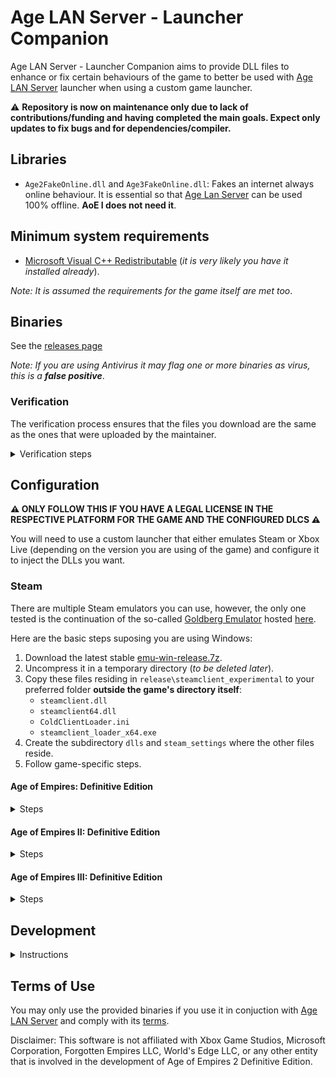 # Age LAN Server - Launcher Companion

Age LAN Server - Launcher Companion aims to provide DLL files to enhance or fix certain behaviours of the game to better be used with [Age LAN Server](https://github.com/luskaner/ageLANServer) launcher when using a custom game launcher.

⚠️ **Repository is now on maintenance only due to lack of contributions/funding and having completed the main goals. Expect only updates to fix bugs and for dependencies/compiler.**

## Libraries

* `Age2FakeOnline.dll` and `Age3FakeOnline.dll`: Fakes an internet always online behaviour. It is essential so that [Age Lan Server](https://github.com/luskaner/ageLANServer) can be used 100% offline. **AoE I does not need it**.

## Minimum system requirements

* [Microsoft Visual C++ Redistributable](https://aka.ms/vs/17/release/vc_redist.x64.exe) (*it is very likely you have it installed already*).

*Note: It is assumed the requirements for the game itself are met too*.

## Binaries

See the [releases page](https://github.com/luskaner/ageLANServerLauncherCompanion/releases)

*Note: If you are using Antivirus it may flag one or more binaries as virus, this is a **false positive***.

### Verification

The verification process ensures that the files you download are the same as the ones that were uploaded by the
maintainer.

<details>
    <summary>Verification steps</summary>

1. Check the release tag is verified with the committer's signature key (*as all commits must be*).
2. Download the ```..._checksums_vA.B.C.D.txt``` and ```..._checksums_vA.B.C.D.txt.sig``` files.
3. Import the [release public key](release_public.key) and import it to your keyring if you haven't already.
4. Verify the ```..._checksums_vA.B.C.D.txt``` file with the ```..._checksums_vA.B.C.D.txt.sig``` file.
5. Verify the SHA-256 checksum list inside ```..._checksums_vA.B.C.D.txt``` with the downloaded archives.

</details>

## Configuration

**⚠️ ONLY FOLLOW THIS IF YOU HAVE A LEGAL LICENSE IN THE RESPECTIVE PLATFORM FOR THE GAME AND THE CONFIGURED DLCS ⚠️**

You will need to use a custom launcher that either emulates Steam or Xbox Live (depending on the version you are using of the game) and configure it to inject the DLLs you want.

### Steam

There are multiple Steam emulators you can use, however, the only one tested is the continuation of the so-called [Goldberg Emulator](https://gitlab.com/Mr_Goldberg/goldberg_emulator) hosted [here](https://github.com/Detanup01/gbe_fork).

Here are the basic steps suposing you are using Windows:
1. Download the latest stable [emu-win-release.7z](https://github.com/Detanup01/gbe_fork/releases/latest/download/emu-win-release.7z).
2. Uncompress it in a temporary directory (*to be deleted later*).
3. Copy these files residing in `release\steamclient_experimental` to your preferred folder **outside the game's directory itself**:
   * `steamclient.dll`
   * `steamclient64.dll`
   * `ColdClientLoader.ini`
   * `steamclient_loader_x64.exe`
4. Create the subdirectory `dlls` and `steam_settings` where the other files reside.
5. Follow game-specific steps.

#### Age of Empires: Definitive Edition

<details>
    <summary>Steps</summary>

1. Modify `ColdClientLoader.ini` and set the following values:
   * `[SteamClient]`:
     * `Exe`:  `Drive:\Path\To\SteamLibrary\steamapps\common\AoEDE\AoEDE_s.exe`.
     * `AppId`: 1017900.
2. Create `steam_settings\supported_languages.txt` with notepad and copy the following text as-is:
```text
english
french
italian
german
japanese
koreana
brazilian
russian
schinese
latam
tchinese
vietnamese
spanish
```
3. Create `steam_settings\achievements.json` with notepad and copy the following text as-is:
```json
[{"name": "ROMA_VICTRIX"}, {"name": "VENI_VIDI_VICI"}, {"name": "IMPERIAL_PEACE"}, {"name": "THE_ELEPHANT_IN_THE_ROME"}, {"name": "PUNIC_ATTACK"}, {"name": "HITTITE_BABY_ONE_MORE_TIME"}, {"name": "PHARAOH"}, {"name": "SMOKING_ZIGGURATS"}, {"name": "EPIC"}, {"name": "BIG_IN_JAPAN"}, {"name": "HOMES"}, {"name": "TOWERS_OF_BABEL"}, {"name": "RISE_AND_WALL"}, {"name": "NOT_THAT_IM_KEEPING_COUNT"}, {"name": "HUN_IS_THAT_YOU"}, {"name": "HERACLES"}, {"name": "ARTEMIS"}, {"name": "PARTHIAN_SHOT"}, {"name": "21ST_CENTURY"}, {"name": "AXE_TO_GRIND"}, {"name": "CUTE_CATS"}, {"name": "THE_CHOSEN_ONES"}, {"name": "DANCING_CHARIOTS"}, {"name": "MINOAN_COMPIES"}, {"name": "SCYTHESEEING"}, {"name": "SYNTAGMA"}, {"name": "WOLOLO"}, {"name": "EYE_OF_HORUS"}, {"name": "LOSING_YOUR_RELIGION"}, {"name": "ATLAS"}, {"name": "FEET_ON_THE_GROUND"}, {"name": "EYE_IN_THE_SKY"}, {"name": "ASSASSIN"}, {"name": "PERSEUS"}, {"name": "COINAGE"}, {"name": "QUARRY"}, {"name": "WOODSTOCK"}, {"name": "PEPPERONI_PIZZA"}, {"name": "MARVELOUS"}, {"name": "ARCHIMEDES"}, {"name": "PEGASUS"}, {"name": "STATE_OF_THE_ARTIFACT"}, {"name": "RUIN_THEM_ALL"}, {"name": "RES_PUBLICA"}]
```
4. Create `steam_settings\configs.user.ini` with notepad and copy the following text:
```ini
[user::general]
# Fill your account name as you would normally see.
account_name=
# Fill with your real steamid or leave empty for it to be auto-generated.
account_steamid=
# Choose one from steam_settings\supported_languages.txt (described in https://partner.steamgames.com/doc/store/localization/languages) or leave empty to be set as 'english'
language=
# Choose from 'Alpha-2' country code: https://www.iban.com/country-codes or leave empty to be set as 'US'
ip_country=
```
5. Modify the fields according to the comments.
6. Edit [Age LAN Server - Launcher](https://github.com/luskaner/ageLANServer/tree/main/launcher) `resources\config.aoe1.toml` and set:
   * `[Client]`:
      * `Executable`:  `Drive:\Path\To\steamclient_loader_x64.exe`.

*Note: Up-to-date as of 19/01/2025 and using release `Release 2025 01 09`*.
    
</details>

#### Age of Empires II: Definitive Edition

<details>
    <summary>Steps</summary>

1. Modify `ColdClientLoader.ini` and set the following values:
   * `[SteamClient]`:
     * `Exe`:  `Drive:\Path\To\SteamLibrary\steamapps\common\AoE2DE\AoE2DE_s.exe`.
     * `AppId`: 813780.
   * `[Injection]`
     * `DllsToInjectFolder`: `dlls`.
2. Create `steam_settings\supported_languages.txt` with notepad and copy the following text as-is:
```text
english
french
italian
german
japanese
koreana
portuguese
brazilian
russian
schinese
latam
tchinese
turkish
vietnamese
spanish
polish
hindi
malay
```
3. Create `steam_settings\achievements.json` with notepad and copy the following text as-is:
```json
[{"name": "ACHIEVEMENT_ETERNAL_GRATITUDE"}, {"name": "AZTEC_VICTORY"}, {"name": "BERBERS_VICTORY"}, {"name": "BRITONS_VICTORY"}, {"name": "BULGARIANS_VICTORY"}, {"name": "BURMESE_VICTORY"}, {"name": "BYZANTINES_VICTORY"}, {"name": "CELTS_VICTORY"}, {"name": "CHINESE_VICTORY"}, {"name": "CUMANS_VICTORY"}, {"name": "ETHIOPIANS_VICTORY"}, {"name": "FRANKS_VICTORY"}, {"name": "GOTHS_VICTORY"}, {"name": "HUNS_VICTORY"}, {"name": "INCAS_VICTORY"}, {"name": "INDIANS_VICTORY"}, {"name": "ITALIANS_VICTORY"}, {"name": "JAPANESE_VICTORY"}, {"name": "KHMER_VICTORY"}, {"name": "KOREANS_VICTORY"}, {"name": "LITHUANIANS_VICTORY"}, {"name": "MAGYARS_VICTORY"}, {"name": "MALAY_VICTORY"}, {"name": "MALIANS_VICTORY"}, {"name": "MAYANS_VICTORY"}, {"name": "MONGOLS_VICTORY"}, {"name": "PERSIANS_VICTORY"}, {"name": "PORTUGUESE_VICTORY"}, {"name": "SARACENS_VICTORY"}, {"name": "SLAVS_VICTORY"}, {"name": "SPANISH_VICTORY"}, {"name": "TATARS_VICTORY"}, {"name": "TEUTONS_VICTORY"}, {"name": "TURKS_VICTORY"}, {"name": "VIETNAMESE_VICTORY"}, {"name": "VIKINGS_VICTORY"}, {"name": "ACHIEVEMENT_CHAIN_REACTION"}, {"name": "ACHIEVEMENT_SHEEP_HOARDER"}, {"name": "ACHIEVEMENT_THE_WONDER"}, {"name": "ACHIEVEMENT_LOSING_YOUR_RELIGION"}, {"name": "ACHIEVEMENT_ANYONE_ORDER_PIZZA"}, {"name": "ACHIEVEMENT_DARK_HUMOR"}, {"name": "ACHIEVEMENT_HOWDY_NEIGHBOR"}, {"name": "ACHIEVEMENT_NO_SUNTZU_LIGHT"}, {"name": "ACHIEVEMENT_WOLOLO"}, {"name": "ACHIEVEMENT_90_KG"}, {"name": "ACHIEVEMENT_FIGHTING_FROM_AFAR"}, {"name": "ACHIEVEMENT_CASTLE_CRUSHER"}, {"name": "ACHIEVEMENT_CAMPAIGN_WALLACE_COMPLETED"}, {"name": "ACHIEVEMENT_CAMPAIGN_JOANARC_COMPLETED"}, {"name": "ACHIEVEMENT_CAMPAIGN_KHAN_COMPLETED"}, {"name": "ACHIEVEMENT_CAMPAIGN_SALADIN_COMPLETED"}, {"name": "ACHIEVEMENT_CAMPAIGN_BARBAROSSA_COMPLETED"}, {"name": "ACHIEVEMENT_CAMPAIGN_ATTILA_COMPLETED"}, {"name": "ACHIEVEMENT_CAMPAIGN_ELCID_COMPLETED"}, {"name": "ACHIEVEMENT_CAMPAIGN_MONTEZUMA_COMPLETED"}, {"name": "ACHIEVEMENT_CAMPAIGN_HISTORICAL_BATTLES_COMPLETE"}, {"name": "ACHIEVEMENT_CAMPAIGN_ALARIC_COMPLETED"}, {"name": "ACHIEVEMENT_CAMPAIGN_BARI_COMPLETED"}, {"name": "ACHIEVEMENT_CAMPAIGN_DRACULA_COMPLETED"}, {"name": "ACHIEVEMENT_CAMPAIGN_ELDORADO_COMPLETED"}, {"name": "ACHIEVEMENT_CAMPAIGN_PRITHVIRAJ_COMPLETED"}, {"name": "ACHIEVEMENT_CAMPAIGN_SFORZA_COMPLETED"}, {"name": "ACHIEVEMENT_CAMPAIGN_PORTUGUESE_COMPLETED"}, {"name": "ACHIEVEMENT_CAMPAIGN_MALIAN_COMPLETED"}, {"name": "ACHIEVEMENT_CAMPAIGN_BERBER_COMPLETED"}, {"name": "ACHIEVEMENT_CAMPAIGN_ETHIOPIAN_COMPLETED"}, {"name": "ACHIEVEMENT_CAMPAIGN_BURMESE_COMPLETED"}, {"name": "ACHIEVEMENT_CAMPAIGN_MALAY_COMPLETED"}, {"name": "ACHIEVEMENT_CAMPAIGN_VIETNAMESE_COMPLETED"}, {"name": "ACHIEVEMENT_CAMPAIGN_KHMER_COMPLETED"}, {"name": "ACHIEVEMENT_CAMPAIGN_BULGARIAN_COMPLETED"}, {"name": "ACHIEVEMENT_CAMPAIGN_TATAR_COMPLETED"}, {"name": "ACHIEVEMENT_CAMPAIGN_CUMAN_COMPLETED"}, {"name": "ACHIEVEMENT_NO_WONDER_LEFT_BEHIND"}, {"name": "ACHIEVEMENT_CATHEDRAL_RUSH"}, {"name": "ACHIEVEMENT_NO_WONDER_ON_MY_WATCH"}, {"name": "ACHIEVEMENT_DIPLOMACY_IS_FOR_THE_MEEK"}, {"name": "ACHIEVEMENT_KUSHLUK_ASSASSINATION"}, {"name": "ACHIEVEMENT_I_WAS_IN_CHINA_BEFORE"}, {"name": "ACHIEVEMENT_OFFENSE_IS_THE_BEST_DEFENSE"}, {"name": "ACHIEVEMENT_OUT_WITH_A_BANG"}, {"name": "ACHIEVEMENT_D_DAY"}, {"name": "ACHIEVEMENT_THE_GO_GETTER"}, {"name": "ACHIEVEMENT_FUROR_TEUTONICUS"}, {"name": "ACHIEVEMENT_ATTILA_SPEED_RUN"}, {"name": "ACHIEVEMENT_HOT_N_SPICY"}, {"name": "ACHIEVEMENT_BATTLESHIP"}, {"name": "ACHIEVEMENT_SURYAVARMAN_RELICS"}, {"name": "ACHIEVEMENT_THE_MISSIONARY"}, {"name": "ACHIEVEMENT_OTTOMAN_GLORY_SEEKER"}, {"name": "ACHIEVEMENT_NO_HOJO"}, {"name": "ACHIEVEMENT_FIRE_WITH_FIRE"}, {"name": "ACHIEVEMENT_DESTROY_DELHI"}, {"name": "ACHIEVEMENT_KILL_KING_TAKAYUTPI"}, {"name": "ACHIEVEMENT_NO_KILLING_PORTUGUESE"}, {"name": "ACHIEVEMENT_NUMBERS_BEAT_EVERYTHING"}, {"name": "ACHIEVEMENT_ALARIC_SPEED_RUN"}, {"name": "ACHIEVEMENT_DRAGON_SHIPS"}, {"name": "ACHIEVEMENT_100_GBETO"}, {"name": "ACHIEVEMENT_SATANS_MAP"}, {"name": "ACHIEVEMENT_NO_SUPPORT"}, {"name": "ACHIEVEMENT_RUSH_TO_THE_KING"}, {"name": "ACHIEVEMENT_NOT_THE_VIPER"}, {"name": "ACHIEVEMENT_NO_CASTLE_AGE"}, {"name": "ACHIEVEMENT_DEFEAT_AUSTRIAN_DUKE"}, {"name": "ACHIEVEMENT_NO_WALLS"}, {"name": "ACHIEVEMENT_FRANKLY_MY_DEAR"}, {"name": "ACHIEVEMENT_UNEXPECTED"}, {"name": "ACHIEVEMENT_SUPREMELY_UNEXPECTED"}, {"name": "ACHIEVEMENT_FINAL_COUNTDOWN"}, {"name": "ACHIEVEMENT_KABOOM"}, {"name": "ACHIEVEMENT_BULLS_EYE"}, {"name": "ACHIEVEMENT_HOMELESS"}, {"name": "ACHIEVEMENT_OUT_OF_THEIR_ELEMENT"}, {"name": "ACHIEVEMENT_CASTLE_OF_DOUBT"}, {"name": "ACHIEVEMENT_ITS_A_TREB"}, {"name": "ACHIEVEMENT_MARCO_POLO"}, {"name": "ACHIEVEMENT_KNOCKING_ON_YOUR_DOOR"}, {"name": "ACHIEVEMENT_SUSHI_LOVER"}, {"name": "ACHIEVEMENT_EASIEST_AI"}, {"name": "ACHIEVEMENT_EASY_AI"}, {"name": "ACHIEVEMENT_MODERATE_AI"}, {"name": "ACHIEVEMENT_HARD_AI"}, {"name": "ACHIEVEMENT_HARDEST_AI"}, {"name": "ACHIEVEMENT_EXTREME_AI"}, {"name": "ACHIEVEMENT_MANGO_SHOTS"}, {"name": "ACHEVEMENT_HUN_WHAT_ARE_YOU_DOING"}, {"name": "ACHIEVEMENT_VICTORY_WITH_EVERY_CIV"}, {"name": "ACHIEVEMENT_LONG_LIVE_THE_KING"}, {"name": "ACHIEVEMENT_RELIC_HUNTER"}, {"name": "ACHIEVEMENT_DARK_DINNER"}, {"name": "ACHIEVEMENT_PLEASANT_PEASANT"}, {"name": "ACHIEVEMENT_BIRD_SHOOTING"}, {"name": "ACHIEVEMENT_KARAMBOLAGE"}, {"name": "ACHIEVEMENT_MASTERPIECE"}, {"name": "ACHIEVEMENT_TOO_LAME_TO_TAME"}, {"name": "ACHIEVEMENT_ELEPHANTASTIC"}, {"name": "ACHIEVEMENT_CAMPAIGN_BRITONS_COMPLETED"}, {"name": "ACHIEVEMENT_CAMPAIGN_BURGUNDIANS_COMPLETED"}, {"name": "ACHIEVEMENT_CAMPAIGN_SICILIANS_COMPLETED"}, {"name": "ACHIEVEMENT_UNCHIVALROUS_PRAGMATIST"}, {"name": "ACHIEVEMENT_THRONE_THIEF"}, {"name": "ACHIEVEMENT_MALLEUS_SCOTORUM"}, {"name": "ACHIEVEMENT_NO_WHEELS"}, {"name": "ACHIEVEMENT_A_SECOND_HASTINGS"}, {"name": "ACHIEVEMENT_SHUT_UP_LA_HIRE"}, {"name": "ACHIEVEMENT_SELFMADE_MAN"}, {"name": "ACHIEVEMENT_HAUTE_HAUTE_BRIEF_CANDLE"}, {"name": "ACHIEVEMENT_ITALY_JONES_AND_THE_FIRST_CRUSADE"}, {"name": "BURGUNDIANS_VICTORY"}, {"name": "SICILIANS_VICTORY"}, {"name": "ACHIEVEMENT_FLEMISH_REVOLUTION"}, {"name": "ACHIEVEMENT_DONJON_SERJEANT"}, {"name": "ACHIEVEMENT_CAMPAIGN_LITHUANIANS_COMPLETED"}, {"name": "ACHIEVEMENT_TOLERANT_PIETY"}, {"name": "ACHIEVEMENT_SCATTERED_HORDE"}, {"name": "ACHIEVEMENT_MINT_CONDITION"}, {"name": "ACHIEVEMENT_CAMPAIGN_POLES_COMPLETED"}, {"name": "ACHIEVEMENT_PROTECTOR_REALM"}, {"name": "ACHIEVEMENT_NO_BAGGAGE"}, {"name": "ACHIEVEMENT_NO_QUARTER"}, {"name": "ACHIEVEMENT_CAMPAIGN_BOHEMIANS_COMPLETED"}, {"name": "ACHIEVEMENT_MALEVOLENT_MARAUDER"}, {"name": "ACHIEVEMENT_ZIZKOV_HILL"}, {"name": "ACHIEVEMENT_AGAINST_ALL"}, {"name": "BOHEMIANS_VICTORY"}, {"name": "POLES_VICTORY"}, {"name": "ACHIEVEMENT_OOF_NICE"}, {"name": "ACHIEVEMENT_FAST_FOOD"}, {"name": "ACHIEVEMENT_CAMPAIGN_HINDUSTANIS_COMPLETED"}, {"name": "ACHIEVEMENT_NEVER_TRUST"}, {"name": "ACHIEVEMENT_AN_OFFER"}, {"name": "ACHIEVEMENT_THE_RENOVATOR"}, {"name": "ACHIEVEMENT_CAMPAIGN_DRAVIDIANS_COMPLETED"}, {"name": "ACHIEVEMENT_NO_REST_FOR_THE_WICKED"}, {"name": "ACHIEVEMENT_EYE_OF_THE_TIGER"}, {"name": "ACHIEVEMENT_NO_WONDER_YOU_WON"}, {"name": "ACHIEVEMENT_CAMPAIGN_BENGALIS_COMPLETED"}, {"name": "ACHIEVEMENT_HUNA_JOIN_ME"}, {"name": "ACHIEVEMENT_CONSTRUCTION_CANCELLATION"}, {"name": "ACHIEVEMENT_PARINIRVANA"}, {"name": "ACHIEVEMENT_CAMPAIGN_RAJA_OF_THE_PEOPLE"}, {"name": "ACHIEVEMENT_CAMPAIGN_HOPELESS_ROMANTIC"}, {"name": "ACHIEVEMENT_CAMPAIGN_INSPIRING_POET"}, {"name": "BENGALIS_VICTORY"}, {"name": "DRAVIDIANS_VICTORY"}, {"name": "GURJARAS_VICTORY"}, {"name": "ACHIEVEMENT_FACE_MY_RATHA"}, {"name": "ACHIEVEMENT_KING_OF_THE_SEAS"}, {"name": "ACHIEVEMENT_FORGED_IN_THE_HEAT_OF_BATTLE"}, {"name": "ACHIEVEMENT_NOT_JUST_A_MILITIA"}, {"name": "ACHIEVEMENT_FAMILY_FEUDAL"}, {"name": "ACHIEVEMENT_CAN_I_BE_FRANK_WITH_YOU"}, {"name": "ACHIEVEMENT_CHALLENGE_ACCEPTED"}, {"name": "ACHIEVEMENT_GOING_FOR_THE_GOLD"}, {"name": "ACHIEVEMENT_WINGMAN"}, {"name": "ACHIEVEMENT_BABY_BOOMER"}, {"name": "ACHIEVEMENT_BULL_MARKET"}, {"name": "ACHIEVEMENT_BON_VOYAGE"}, {"name": "ACHIEVEMENT_PREPARE_FOR_BOAR"}, {"name": "ACHIEVEMENT_CAMPAIGN_SUMERIANS_COMPLETED"}, {"name": "ACHIEVEMENT_NOT_CUTTING_CORNERS"}, {"name": "ACHIEVEMENT_EXPEDITED_DELIVERY"}, {"name": "ACHIEVEMENT_UR_OUT_OF_HERE"}, {"name": "ACHIEVEMENT_CAMPAIGN_MACEDONIANS_COMPLETED"}, {"name": "ACHIEVEMENT_WHAT_WOULD_ALEXANDER_HAVE_DONE"}, {"name": "ACHIEVEMENT_GREECED_LIGHTNING"}, {"name": "ACHIEVEMENT_THE_BEST_DEFENSE"}, {"name": "ACHIEVEMENT_CAMPAIGN_ROMANS_COMPLETED"}, {"name": "ACHIEVEMENT_ARE_YOU_NOT_ENTERTAINED"}, {"name": "ACHIEVEMENT_I_AM_LEGION"}, {"name": "ACHIEVEMENT_YOU_HAVE_NO_POWER_HERE"}, {"name": "ROMAN_VICTORY"}, {"name": "POMPEII_ASSYRIAN_VICTORY"}, {"name": "POMPEII_BABYLONIAN_VICTORY"}, {"name": "POMPEII_CARTHAGINIAN_VICTORY"}, {"name": "POMPEII_CHOSON_VICTORY"}, {"name": "POMPEII_EGYPTIAN_VICTORY"}, {"name": "POMPEII_GREEK_VICTORY"}, {"name": "POMPEII_HITTITE_VICTORY"}, {"name": "POMPEII_LACVIET_VICTORY"}, {"name": "POMPEII_MACEDONIAN_VICTORY"}, {"name": "POMPEII_MINOAN_VICTORY"}, {"name": "POMPEII_PALMYRAN_VICTORY"}, {"name": "POMPEII_PERSIAN_VICTORY"}, {"name": "POMPEII_PHOENICIAN_VICTORY"}, {"name": "POMPEII_ROMAN_VICTORY"}, {"name": "POMPEII_SHANG_VICTORY"}, {"name": "POMPEII_SUMERIAN_VICTORY"}, {"name": "POMPEII_YAMATO_VICTORY"}, {"name": "ACHIEVEMENT_RIDE_FOR_RUIN"}, {"name": "ACHIEVEMENT_CALM_COOL_AND_COLLECTED"}, {"name": "ACHIEVEMENT_AGILE_AS_A_SPARROW"}, {"name": "ACHIEVEMENT_I_WONDER_WHY_I_DID_THAT"}, {"name": "ACHIEVEMENT_FORGED_IN_IRON"}, {"name": "ACHIEVEMENT_CHARIOTABLE_NUMBERS"}, {"name": "ACHIEVEMENT_BUILDER_OF_CIVILIZATIONS"}, {"name": "ACHIEVEMENT_TACTICAL_RETREAT"}, {"name": "ACHIEVEMENT_PHILHELLENE"}, {"name": "ACHIEVEMENT_LAW_MAKER"}, {"name": "ACHIEVEMENT_CAMPAIGN_PERSIANS_COMPLETED"}, {"name": "ACHIEVEMENT_SNEAK_ATTACK"}, {"name": "ACHIEVEMENT_LANDSLIDE"}, {"name": "ACHIEVEMENT_NO_GUNS"}, {"name": "ACHIEVEMENT_CAMPAIGN_ARMENIANS_COMPLETED"}, {"name": "ACHIEVEMENT_BOUNTY_HUNTER"}, {"name": "ACHIEVEMENT_RAIDING_PARTY"}, {"name": "ACHIEVEMENT_CHURCH_SANCTUARY"}, {"name": "ACHIEVEMENT_CAMPAIGN_GEORGIANS_COMPLETED"}, {"name": "ACHIEVEMENT_GAME_OVER_YURY"}, {"name": "ACHIEVEMENT_AUNTIE_DEAREST"}, {"name": "ACHIEVEMENT_ALEXANDRA_THE_GREAT"}, {"name": "ARMENIANS_VICTORY"}, {"name": "GEORGIANS_VICTORY"}, {"name": "ACHIEVEMENT_CAMPAIGN_HEROES_AND_VILLAINS_COMPLETED"}, {"name": "ACHIEVEMENT_LOST_VIKINGS"}, {"name": "ACHIEVEMENT_THE_OLD_FASHIONED_WAY"}, {"name": "ACHIEVEMENT_DAIMYO_OF_THE_NINE_PROVINCES"}, {"name": "ACHIEVEMENT_PLEBEIAN_PRESERVER"}, {"name": "ACHIEVEMENT_VANDALIZED"}, {"name": "ACHIEVEMENT_UNITED_WE_FALL"}, {"name": "ACHIEVEMENT_AGE_OF_VIKINGS"}, {"name": "ACHIEVEMENT_GENERATIONAL_AMBITIONS"}, {"name": "ACHIEVEMENT_BREAD_AND_CIRCUSES"}, {"name": "ACHIEVEMENT_GALLEON_BLING"}, {"name": "ACHIEVEMENT_SO_EPIC"}, {"name": "ACHIEVEMENT_CIVIS_ROMANUS"}, {"name": "ACHIEVEMENT_SEEDS_OF_THEIR_OWN_DESTRUCTION"}, {"name": "ACHIEVEMENT_A_MOST_CONVENIENT_DEATH"}, {"name": "ACHIEVEMENT_FASTER_THAN_A_SPEEDING_CANNONBALL"}, {"name": "ACHIEVEMENT_TRUST_NO_ONE"}, {"name": "ACHIEVEMENT_COUP_DETAT"}, {"name": "ACHIEVEMENT_SAXON_REVENGE"}, {"name": "ACHIEVEMENT_SHOGUN"}, {"name": "ACHIEVEMENT_CAMPAIGN_BATTLE_FOR_GREECE_COMPLETED"}, {"name": "ACHIEVEMENT_ENTER_THE_EPIC"}, {"name": "ACHIEVEMENT_LEADER_OF_MEN"}, {"name": "ACHIEVEMENT_FIGHT_IN_THE_SHADE"}, {"name": "ACHIEVEMENT_FIRST_CITIZEN"}, {"name": "ACHIEVEMENT_ALL_ACCOUNTED_FOR"}, {"name": "ACHIEVEMENT_A_SUITABLE_SATRAP"}, {"name": "ACHIEVEMENT_FRIEND_OF_ARTEMSIA"}, {"name": "ACHIEVEMENT_THE_GREAT_KINGS_WRATH"}, {"name": "ACHIEVEMENT_MARATHONOMACHOS"}, {"name": "ACHIEVEMENT_ADMIRABLE_ADMIRAL"}, {"name": "ACHIEVEMENT_THUNDERING_ZEUS"}, {"name": "ACHIEVEMENT_FRIEND_OF_THE_HELOTS"}, {"name": "ACHIEVEMENT_TOMB_RAIDER"}, {"name": "ACHIEVEMENT_SACK_AND_BURN"}, {"name": "ACHIEVEMENT_CRISIS_MANAGEMENT"}, {"name": "ACHIEVEMENT_BLOCKADE_BREAKER"}, {"name": "ACHIEVEMENT_PHILOLACON"}, {"name": "ACHIEVEMENT_REJECT_THE_REGENT"}, {"name": "ACHIEVEMENT_COMBINED_ARMS"}, {"name": "ACHIEVEMENT_BY_AHURAMAZDAS_GRACE"}, {"name": "ACHIEVEMENT_POLITICAL_ANIMAL"}, {"name": "ACHIEVEMENT_PROMACHOS"}, {"name": "ACHAEMENIDS_VICTORY"}, {"name": "ATHENIANS_VICTORY"}, {"name": "SPARTANS_VICTORY"}, {"name": "ACHIEVEMENT_BUT_ITS_PROVOCATIVE"}, {"name": "WEI_VICTORY"}, {"name": "SHU_VICTORY"}, {"name": "WU_VICTORY"}, {"name": "ACHIEVEMENT_CAMPAIGN_SHU_COMPLETED"}, {"name": "ACHIEVEMENT_A_HERO_COMES"}, {"name": "ACHIEVEMENT_AWAKEN_THE_DRAGON"}, {"name": "ACHIEVEMENT_MAN_OF_THE_PEOPLE"}, {"name": "ACHIEVEMENT_CAMPAIGN_WEI_COMPLETED"}, {"name": "ACHIEVEMENT_HORSES_FOR_COURSES"}, {"name": "ACHIEVEMENT_LIKE_TAKING_CANDY"}, {"name": "ACHIEVEMENT_DO_NOT_PURSUE"}, {"name": "ACHIEVEMENT_CAMPAIGN_WU_COMPLETED"}, {"name": "ACHIEVEMENT_THE_TIGER_OF_JIANGDONG"}, {"name": "ACHIEVEMENT_THE_LITTLE_CONQUEROR"}, {"name": "ACHIEVEMENT_I_AM_COMING_FOR_YOU"}, {"name": "ACHIEVEMENT_DRIVE_BY_BARRAGE"}, {"name": "ACHIEVEMENT_SHUING_ENEMIES"}, {"name": "ACHIEVEMENT_TIME_FOR_A_RAISE"}, {"name": "ACHIEVEMENT_WEI_MARCH_ON_OUR_STOMACHS"}, {"name": "ACHIEVEMENT_ACID_RAIN"}, {"name": "ACHIEVEMENT_DARE_TO_DIE"}, {"name": "JURCHENS_VICTORY"}, {"name": "KHITANS_VICTORY"}, {"name": "ACHIEVEMENT_FIREWORKS_SHOW"}, {"name": "ACHIEVEMENT_IM_ON_FIRE"}, {"name": "ACHIEVEMENT_I_AM_THE_STORM"}, {"name": "ACHIEVEMENT_STEPPE_PEOPLE"}, {"name": "ACHIEVEMENT_IRON_ARMY"}, {"name": "ACHIEVEMENT_MEDIEVAL_SLASHER"}]
```
4. Create `steam_settings\configs.app.ini` with notepad and copy the following text:
```ini
[app::dlcs]
unlock_all=0
# Expansions
#2141580=Age of Empires II: Definitive Edition - Return of Rome
#2555420=Age of Empires II: Definitive Edition - The Mountain Royals
#2805510=Age of Empires II: Definitive Edition - Victors and Vanquished
#2805520=Age of Empires II: DE - Chronicles: Battle for Greece
# Animated Icons
#2672800=Age of Empires II: Definitive Edition – La Hire’s Dry Humor Animated Icons
#2672810=Age of Empires II: Definitive Edition – Joan’s Marvelous Moving Masterpieces Animated Icons
#2672820=Age of Empires II: Definitive Edition – Barbarossa’s Barrel of Pickled Goods Animated Icons
# Other
#1039811=Enhanced Graphics Pack
```
5. Remove the starting `#` for the DLCs **you legally own** and are installed.
6. Create `steam_settings\configs.user.ini` with notepad and copy the following text:
```ini
[user::general]
# Fill your account name as you would normally see.
account_name=
# Fill with your real steamid or leave empty for it to be auto-generated.
account_steamid=
# Choose one from steam_settings\supported_languages.txt (described in https://partner.steamgames.com/doc/store/localization/languages) or leave empty to be set as 'english'
language=
# Choose from 'Alpha-2' country code: https://www.iban.com/country-codes or leave empty to be set as 'US'
ip_country=
```
7. Modify the fields according to the comments.
8. Copy the `Age2...` DLLs you have download from here to `dlls` folder (*uncompressed*).
9. Edit [Age LAN Server - Launcher](https://github.com/luskaner/ageLANServer/tree/main/launcher) `resources\config.aoe2.toml` and set:
   * `[Client]`:
      * `Executable`:  `Drive:\Path\To\steamclient_loader_x64.exe`.

*Note: Up-to-date as of 19/01/2025 and using release `Release 2025 01 09`*.
</details>

#### Age of Empires III: Definitive Edition

<details>
    <summary>Steps</summary>

1. Modify `ColdClientLoader.ini` and set the following values:
   * `[SteamClient]`:
     * `Exe`:  `Drive:\Path\To\SteamLibrary\steamapps\common\AoE3DE\AoE3DE_s.exe`.
     * `AppId`: 933110.
   * `[Injection]`
     * `DllsToInjectFolder`: `dlls`.
2. Create `steam_settings\supported_languages.txt` with notepad and copy the following text as-is:
```text
english
french
italian
german
japanese
koreana
brazilian
russian
schinese
tchinese
turkish
vietnamese
spanish
```
3. Create `steam_settings\achievements.json` with notepad and copy the following text as-is:
```json
[{"name":"WHAT_A_BEAUTIFUL_CITY"},{"name":"CONTENT_CREATOR"},{"name":"BLOOD_ICE_AND_STEEL"},{"name":"FIRE_AND_SHADOW"},{"name":"THE_ASIAN_DYNASTIES"},{"name":"THE_TOMMYNATOR"},{"name":"EVERY_MOMENT_I_LIVE_IS_AGONY"},{"name":"RAISING_CONQUERORS"},{"name":"WINNER_WINNER"},{"name":"CARTOGRAPHER"},{"name":"IMPERIAL_AGE"},{"name":"FULL_OF_HOT_AIR"},{"name":"DANCE"},{"name":"ALLIANCE"},{"name":"TRADES_MASTER"},{"name":"WE_NEED_MORE_WOOD"},{"name":"MY_HERO"},{"name":"TREASURE_HUNTER"},{"name":"A_PIRATES_LIFE_FOR_ME"},{"name":"TO_THE_SEAS"},{"name":"WAR_WAGONS"},{"name":"FIERCE_CAVALRYMEN_OF_TARTARS"},{"name":"CATHEDRAL_ASSIST"},{"name":"BIG_BROTHERS"},{"name":"PIKE_AND_SHOT"},{"name":"CONGREVE_ROCKETS"},{"name":"RIDERS"},{"name":"RIBAULDEQUIN"},{"name":"WONDERS"},{"name":"FAITH"},{"name":"ELEPHANT_IN_THE_ROOM"},{"name":"SOCIAL_DOMINANCE"},{"name":"NO_MAINS"},{"name":"BUDGET_CUT"},{"name":"HERE_COMES_THE_CAVALRY"},{"name":"WHATEVER_THE_PRICE_ILL_BEAT_IT"},{"name":"OLD_FASHIONED"},{"name":"ANIMAL_WHISPERER"},{"name":"ANIMAL_HUNTER"},{"name":"SEE_MY_VEST"},{"name":"COMFORTS_OF_HOME"},{"name":"STRIKE"},{"name":"WELL_STUDIED"},{"name":"HOLY_MOUNTAINS"},{"name":"RAIDING_PARTY"},{"name":"BIG_BOMBARDMENT"},{"name":"SAFARI"},{"name":"INFLUENCER"},{"name":"CASH_COW"},{"name":"HAUSA_VICTORY"},{"name":"ETHIOPIAN_VICTORY"},{"name":"RULER_OF_THE_SEVEN_KINGDOMS"},{"name":"KING_OF_KINGS"},{"name":"DEVOUT_LEARNER"},{"name":"TRULY_REVOLTING"},{"name":"COMPANIA_FUSILEROS"},{"name":"ESTADOS_UNIDOS_MEXICANOS"},{"name":"GUERRILLEROS_MEXICANOS"},{"name":"STRENGTH_IN_NUMBERS"},{"name":"DESPERADO"},{"name":"MEXICAN_VICTORY"},{"name":"STRATEGIST"},{"name":"MEXICAN_STATESMAN"},{"name":"TONGUES_OF_EUROPE"},{"name":"DEMOLITION_DERBY"},{"name":"THE_GREAT_SIEGE"},{"name":"HEAVY_METAL_RAIN"},{"name":"KNIGHTS_HOSPITAL"},{"name":"BUSINESS_TRIP"},{"name":"MALTESE_VICTORY"},{"name":"ALONE_AGAINST_THE_WORLD"},{"name":"COSSACK_CAPTAIN"},{"name":"DEFENSE_OF_THE_HEADQUARTERS"},{"name":"SCORCHED_EARTH"},{"name":"UPHILL_BATTLE"},{"name":"SHELL_WITH_YOUR_NAME_ON_IT"},{"name":"INTERNATIONAL_SUPPORTERS"},{"name":"TECHNOLOGICAL_BOOM"},{"name":"INVESTMANT_BANKER"},{"name":"FREE_REAL_ESTATE"},{"name":"BERSAGLIERI_BATTALION"},{"name":"ITALIAN_VICTORY"},{"name":"LA_SERENISSIMA"},{"name":"ECONOMIC_SUPER_POWER"},{"name":"OK_BOOMER"},{"name":"GRAND_EXCHANGE"},{"name":"IMPERIUM"},{"name":"WEALTH_OF_EMPIRES"}]
```
4. Create `steam_settings\configs.app.ini` with notepad and copy the following text:
```ini
[app::dlcs]
unlock_all=0
# Base Game
#2477660=Age of Empires III: Definitive Edition (Base Game)
# Civilizations
#1581450=Age of Empires III: Definitive Edition - United States Civilization
#1817370=Age of Empires III: Definitive Edition - Mexico Civilization
# Expansions
#1581451=Age of Empires III: DE The African Royals
#1817361=Age of Empires III: Definitive Edition - Knights of the Mediterranean
# Cosmetics
#2154360=Age of Empires III: Definitive Edition – Hero Cosmetic Pack – Lizzie
#2154361=Age of Empires III: Definitive Edition – Hero Cosmetic Pack – Kunoichi
#2154362=Age of Empires III: Definitive Edition – Hero Cosmetic Pack – Vol. 1
# Other
#1331250=Boston - 4K Cinematic Pack
```
5. Remove the starting `#` for the DLCs **you legally own** and are installed.
6. Create `steam_settings\configs.user.ini` with notepad and copy the following text:
```ini
[user::general]
# Fill your account name as you would normally see.
account_name=
# Fill with your real steamid or leave empty for it to be auto-generated.
account_steamid=
# Choose one from steam_settings\supported_languages.txt (described in https://partner.steamgames.com/doc/store/localization/languages) or leave empty to be set as 'english'
language=
# Choose from 'Alpha-2' country code: https://www.iban.com/country-codes or leave empty to be set as 'US'
ip_country=
```
7. Modify the fields according to the comments.
8. Copy the `Age3...` DLLs you have download from here to `dlls` folder (*uncompressed*).
9. Edit [Age LAN Server - Launcher](https://github.com/luskaner/ageLANServer/tree/main/launcher) `resources\config.aoe3.toml` and set:
   * `[Client]`:
      * `Executable`:  `Drive:\Path\To\steamclient_loader_x64.exe`.

*Note: Up-to-date as of 19/01/2025 and using release `Release 2025 01 09`*.
</details>

## Development

<details>
    <summary>Instructions</summary>
    
### Requirements
* OS: Windows 10.
* IDE: Visual Studio 2022 or Visual Studio Code.
* Tools: Windows 10 SDK.

### Tasks

Before staring make sure to clone the repo with submodules and install `vcpkg` submodule, you may need to configure VS Studio/Code to its path.

* Release Build: `msbuild /m /p:Configuration=Release`
* Debug Build:  `msbuild /m /p:Configuration=Debug`
* Release workflow: See [Github Workflow](https://github.com/luskaner/ageLANServerLauncherCompanion/blob/main/.github/workflows/release.yml)
  
</details>

## Terms of Use

You may only use the provided binaries if you use it in conjuction with [Age LAN Server](https://github.com/luskaner/ageLANServer) and comply with its [terms](https://github.com/luskaner/ageLANServer?tab=readme-ov-file#additional-terms-of-use-for-the-downloadable-package).

Disclaimer: This software is not affiliated with Xbox Game Studios, Microsoft Corporation, Forgotten Empires LLC,
World's Edge LLC, or any other entity that is involved in the development of Age of Empires 2 Definitive Edition.
